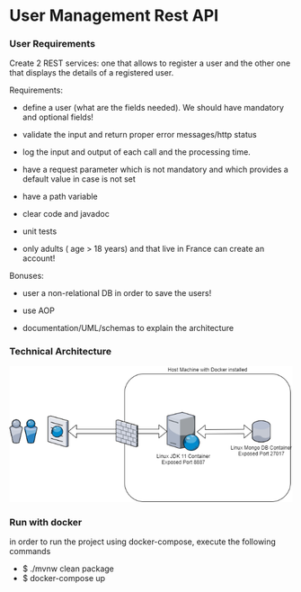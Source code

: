 # User Management Rest API

### User Requirements

Create 2 REST services: one that allows to register a user and the other one that displays the details of a registered user.

Requirements:

- define a user (what are the fields needed). We should have mandatory and optional fields!

- validate the input and return proper error messages/http status

- log the input and output of each call and the processing time.

- have a request parameter which is not mandatory and which provides a default value in case is not set

- have a path variable

- clear code and javadoc

- unit tests

- only adults ( age > 18 years) and that live in France can create an account!

Bonuses:

- user a non-relational DB in order to save the users!

- use AOP

- documentation/UML/schemas to explain the architecture

### Technical Architecture
![Technical Architecture](docs/archi/UsersManagementApi_TehchicalArchitecture.png)

### Run with docker
in order to run the project using docker-compose, execute the following commands 
- $ ./mvnw clean package
- $ docker-compose up
